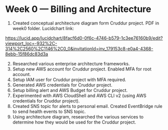 # Week 0 — Billing and Architecture

1. Created conceptual architecture diagram form Cruddur project. PDF in week0 folder. Lucidchart link:

https://lucid.app/lucidchart/8facf6d0-0f6c-4746-b579-1c3ee76160b9/edit?viewport_loc=-932%2C-314%2C2560%2C1146%2C0_0&invitationId=inv_179153c8-e0a4-4368-8ebb-15f86dc83d3a

2. Researched various enterprise architecture frameworks.
3. Setup new AWS account for Cruddur project. Enabled MFA for root account.
4. Setup IAM user for Cruddur project with MFA required.
5. Generated AWS credentials for Cruddur project.
6. Setup billing alert and AWS Budget for Cruddur project.
7. Experimented with AWS CloudShell and AWS CLI v2 (using AWS credentials for Cruddur project).
8. Created SNS topic for alerts to personal email. Created EventBridge rule to send health events to SNS topic.
9. Using architecture diagram, researched the various services to determine how they would be used for the Cruddur project.
